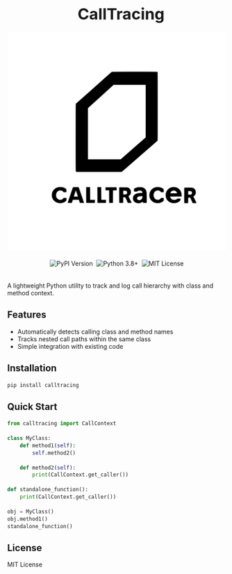 <div align="center" style="max-width: 100%; overflow-x: auto; margin: 0 auto;">
  <div style="text-align: center; padding: 0 10px; width: 100%;">
    <h1 style="font-size: clamp(24px, 5vw, 36px); margin: 0 auto;">CallTracing</h1>
  </div>



  <div style="display: flex; justify-content: center; margin: 20px auto; width: 100%;">
    <img src="./assets/calltracer_logo.svg" alt="Calltracer Logo" style="max-width: 100%; height: auto; display: block;">
  </div>

  <div style="text-align: center; margin: 20px auto; width: 100%;">
    <div style="display: inline-flex; flex-wrap: wrap; justify-content: center; gap: 8px;">
      <img src="https://img.shields.io/pypi/v/calltracing?color=blue&label=Latest%20Version" alt="PyPI Version">
      <img src="https://img.shields.io/badge/Python-3.11%2B-blue" alt="Python 3.8+">
      <img src="https://img.shields.io/badge/License-MIT-green" alt="MIT License">
    </div>
  </div>
</div>

A lightweight Python utility to track and log call hierarchy with class and method context.

## Features

- Automatically detects calling class and method names
- Tracks nested call paths within the same class
- Simple integration with existing code

## Installation

```bash
pip install calltracing
```

## Quick Start

```python
from calltracing import CallContext

class MyClass:
    def method1(self):
        self.method2()
    
    def method2(self):
        print(CallContext.get_caller())

def standalone_function():
    print(CallContext.get_caller())

obj = MyClass()
obj.method1()
standalone_function()
```

## License

MIT License
